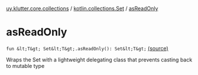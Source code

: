 [uy.klutter.core.collections](../index.md) / [kotlin.collections.Set](index.md) / [asReadOnly](.)


# asReadOnly
`fun &lt;T&gt; Set&lt;T&gt;.asReadOnly(): Set&lt;T&gt;` [(source)](https://github.com/kohesive/klutter/blob/master/core-jdk6/src/main/kotlin/uy/klutter/core/common/Immutable.kt#L241)

Wraps the Set with a lightweight delegating class that prevents casting back to mutable type


